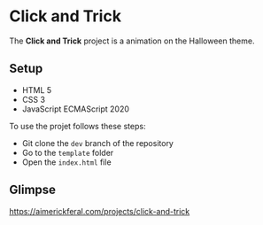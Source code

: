 # **Click and Trick** 

The **Click and Trick** project is a animation on the Halloween theme.

## **Setup**

- HTML 5
- CSS 3
- JavaScript ECMAScript 2020

To use the projet follows these steps:

- Git clone the `dev` branch of the repository
- Go to the `template` folder
- Open the `index.html` file

## **Glimpse**

https://aimerickferal.com/projects/click-and-trick